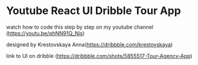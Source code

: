 # Youtube React UI Dribble Tour App

watch how to code this step by step on my youtube channel (https://youtu.be/qhNN91Q_Nis)

designed by Krestovskaya Anna(https://dribbble.com/krestovskaya)

link to UI on dribble (https://dribbble.com/shots/5855517-Tour-Agency-App)
